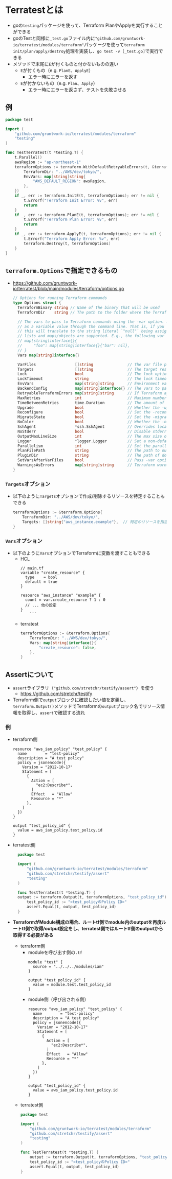 # Terratestとは
- goの`testing`パッケージを使って、Terraform PlanやApplyを実行することができる
- goのTestと同様に`_test.go`ファイル内に`"github.com/gruntwork-io/terratest/modules/terraform"`パッケージを使って`terraform init/plan/apply/destroy`処理を実装し、`go test -v [_test.go]`で実行できる
- メソッドで末尾に`E`が付くものと付かないものの違い
  - `E`が付くもの（e.g. `PlanE`、`ApplyE`）
    - エラー時にエラーを返す
  - `E`が付かないもの（e.g. `Plan`、`Apply`）
    - エラー時にエラーを返さず、テストを失敗させる

## 例
```go
package test

import (
	"github.com/gruntwork-io/terratest/modules/terraform"
	"testing"
)

func TestTerratest(t *testing.T) {
	t.Parallel()
	awsRegion := "ap-northeast-1"
	terraformOptions := terraform.WithDefaultRetryableErrors(t, &terraform.Options{
		TerraformDir: "../AWS/dev/tokyo/",
		EnvVars: map[string]string{
			"AWS_DEFAULT_REGION": awsRegion,
		},
	})
	if _, err := terraform.InitE(t, terraformOptions); err != nil {
		t.Errorf("Terraform Init Error: %v", err)
		return
	}
	if _, err := terraform.PlanE(t, terraformOptions); err != nil {
		t.Errorf("Terraform Plan Error: %v", err)
		return
	}
	if _, err := terraform.ApplyE(t, terraformOptions); err != nil {
		t.Errorf("Terraform Apply Error: %v", err)
		terraform.Destroy(t, terraformOptions)
	}
}
```

## `terraform.Options`で指定できるもの
- https://github.com/gruntwork-io/terratest/blob/main/modules/terraform/options.go  
  ```go
  // Options for running Terraform commands
  type Options struct {
  	TerraformBinary string // Name of the binary that will be used
  	TerraformDir    string // The path to the folder where the Terraform code is defined.

  	// The vars to pass to Terraform commands using the -var option. Note that terraform does not support passing `null`
  	// as a variable value through the command line. That is, if you use `map[string]interface{}{"foo": nil}` as `Vars`,
  	// this will translate to the string literal `"null"` being assigned to the variable `foo`. However, nulls in
  	// lists and maps/objects are supported. E.g., the following var will be set as expected (`{ bar = null }`:
  	// map[string]interface{}{
  	//     "foo": map[string]interface{}{"bar": nil},
  	// }
  	Vars map[string]interface{}

  	VarFiles                 []string               // The var file paths to pass to Terraform commands using -var-file option.
  	Targets                  []string               // The target resources to pass to the terraform command with -target
  	Lock                     bool                   // The lock option to pass to the terraform command with -lock
  	LockTimeout              string                 // The lock timeout option to pass to the terraform command with -lock-timeout
  	EnvVars                  map[string]string      // Environment variables to set when running Terraform
  	BackendConfig            map[string]interface{} // The vars to pass to the terraform init command for extra configuration for the backend
  	RetryableTerraformErrors map[string]string      // If Terraform apply fails with one of these (transient) errors, retry. The keys are a regexp to match against the error and the message is what to display to a user if that error is matched.
  	MaxRetries               int                    // Maximum number of times to retry errors matching RetryableTerraformErrors
  	TimeBetweenRetries       time.Duration          // The amount of time to wait between retries
  	Upgrade                  bool                   // Whether the -upgrade flag of the terraform init command should be set to true or not
  	Reconfigure              bool                   // Set the -reconfigure flag to the terraform init command
  	MigrateState             bool                   // Set the -migrate-state and -force-copy (suppress 'yes' answer prompt) flag to the terraform init command
  	NoColor                  bool                   // Whether the -no-color flag will be set for any Terraform command or not
  	SshAgent                 *ssh.SshAgent          // Overrides local SSH agent with the given in-process agent
  	NoStderr                 bool                   // Disable stderr redirection
  	OutputMaxLineSize        int                    // The max size of one line in stdout and stderr (in bytes)
  	Logger                   *logger.Logger         // Set a non-default logger that should be used. See the logger package for more info.
  	Parallelism              int                    // Set the parallelism setting for Terraform
  	PlanFilePath             string                 // The path to output a plan file to (for the plan command) or read one from (for the apply command)
  	PluginDir                string                 // The path of downloaded plugins to pass to the terraform init command (-plugin-dir)
  	SetVarsAfterVarFiles     bool                   // Pass -var options after -var-file options to Terraform commands
  	WarningsAsErrors         map[string]string      // Terraform warning messages that should be treated as errors. The keys are a regexp to match against the warning and the value is what to display to a user if that warning is matched.
  }
	```
### `Targets`オプション
- 以下のように`Targets`オプションで作成/削除するリソースを特定することもできる  
  ```go
  terraformOptions := &terraform.Options{
      TerraformDir: "../AWS/dev/tokyo/",
      Targets: []string{"aws_instance.example"},  // 特定のリソースを指定
  }
	```

### `Vars`オプション
- 以下のように`Vars`オプションでTerraformに変数を渡すこともできる
  - HCL  
    ```
    // main.tf
    variable "create_resource" {
      type    = bool
      default = true
    }

    resource "aws_instance" "example" {
      count = var.create_resource ? 1 : 0
      // ... 他の設定
    }
		```
  - terratest  
    ```go
    terraformOptions := &terraform.Options{
        TerraformDir: "../AWS/dev/tokyo/",
        Vars: map[string]interface{}{
            "create_resource": false,
        },
    }
	```


## Assertについて
- `assert`ライブラリ（`"github.com/stretchr/testify/assert"`）を使う
  - https://github.com/stretchr/testify
- Terraform側で`output`ブロックに確認したい値を定義し、`terraform.Output()`メソッドでTerraformの`output`ブロック名でリソース情報を取得し、`assert`で確認する流れ
### 例  
- terraform側  
  ```
  resource "aws_iam_policy" "test_policy" {
    name        = "test-policy"
    description = "A test policy"
    policy = jsonencode({
      Version = "2012-10-17"
      Statement = [
        {
          Action = [
            "ec2:Describe*",
          ]
          Effect   = "Allow"
          Resource = "*"
        },
      ]
    })
  }

  output "test_policy_id" {
    value = aws_iam_policy.test_policy.id
  }
	```
- terratest側  
  ```go
	package test

	import (
		"github.com/gruntwork-io/terratest/modules/terraform"
		"github.com/stretchr/testify/assert"
		"testing"
	)

	func TestTerratest(t *testing.T) {
  	output := terraform.Output(t, terraformOptions, "test_policy_id")
		test_policy_id := "<test_policyのPolicy ID>"
		assert.Equal(t, output, test_policy_id)
	}
	```

- **TerraformがModule構成の場合、ルートtf側でmodule内のoutputを再度ルートtf側で取得/output設定をし、terratest側ではルートtf側のoutputから取得する必要がある**
  - terraform側  
    - moduleを呼び出す側の`.tf`  
      ```
      module "test" {
        source = "../../../modules/iam"
      }

      output "test_policy_id" {
        value = module.test.test_policy_id
      }
		```
    - module側（呼び出される側）  
      ```
      resource "aws_iam_policy" "test_policy" {
        name        = "test-policy"
        description = "A test policy"
        policy = jsonencode({
          Version = "2012-10-17"
          Statement = [
            {
              Action = [
                "ec2:Describe*",
              ]
              Effect   = "Allow"
              Resource = "*"
            },
          ]
        })
      }

      output "test_policy_id" {
        value = aws_iam_policy.test_policy.id
      }
    	```
  - terratest側  
    ```go
  	package test

  	import (
  		"github.com/gruntwork-io/terratest/modules/terraform"
  		"github.com/stretchr/testify/assert"
  		"testing"
  	)

  	func TestTerratest(t *testing.T) {
    	output := terraform.Output(t, terraformOptions, "test_policy_id")
  		test_policy_id := "<test_policyのPolicy ID>"
  		assert.Equal(t, output, test_policy_id)
  	}
  	```